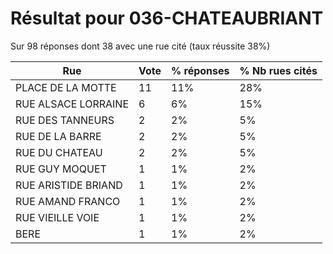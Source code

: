 # Résultat pour 036-CHATEAUBRIANT

Sur 98 réponses dont 38 avec une rue cité (taux réussite 38%)

| Rue | Vote | % réponses | % Nb rues cités|
|-----|------|------------|----------------|
| PLACE DE LA MOTTE | 11 | 11% | 28%|
| RUE ALSACE LORRAINE | 6 | 6% | 15%|
| RUE DES TANNEURS | 2 | 2% | 5%|
| RUE DE LA BARRE | 2 | 2% | 5%|
| RUE DU CHATEAU | 2 | 2% | 5%|
| RUE GUY MOQUET | 1 | 1% | 2%|
| RUE ARISTIDE BRIAND | 1 | 1% | 2%|
| RUE AMAND FRANCO | 1 | 1% | 2%|
| RUE VIEILLE VOIE | 1 | 1% | 2%|
| BERE | 1 | 1% | 2%|
